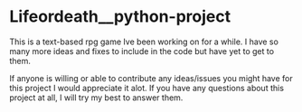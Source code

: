 #  Lifeordeath__python-project
This is a text-based rpg game Ive been working on for a while.
I have so many more ideas and fixes to include in the code but have yet to get to them.

If anyone is willing or able to contribute any ideas/issues you might have for this project I would appreciate it alot. 
If you have any questions about this project at all, I will try my best to answer them.

